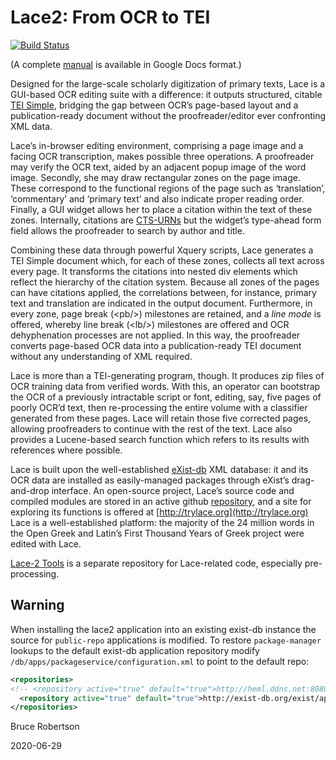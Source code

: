 # Lace2: From OCR to TEI
[![Build Status](https://travis-ci.com/duncdrum/Lace2.svg?branch=master)](https://travis-ci.com/duncdrum/Lace2)

(A complete [manual](https://docs.google.com/document/d/1ZErAy0ytybk9Jozh5jjunXu9JozZg4Nz35fDnGui3Sk/edit?usp=sharing) is available in Google Docs format.)

Designed for the large-scale scholarly digitization of primary texts, Lace is a GUI-based OCR editing suite with a difference: it outputs structured, citable [TEI Simple](https://teic.github.io/TEI-Simple/), bridging the gap between OCR’s page-based layout and a publication-ready document without the proofreader/editor ever confronting XML data.

Lace’s in-browser editing environment, comprising a page image and a facing OCR transcription, makes possible three operations. A proofreader may verify the OCR text, aided by an adjacent popup image of the word image. Secondly, she may draw rectangular zones on the page image. These correspond to the functional regions of the page such as ‘translation’, ‘commentary’ and ‘primary text’ and also indicate proper reading order. Finally, a GUI widget allows her to place a citation within the text of these zones. Internally, citations are [CTS-URNs](https://www.homermultitext.org/hmt-doc/cite/cts-urn-overview.html) but the widget’s type-ahead form field allows the proofreader to search by author and title.

Combining these data through powerful Xquery scripts, Lace generates a TEI Simple document which, for each of these zones, collects all text across every page. It transforms the citations into nested div elements which reflect the hierarchy of the citation system. Because all zones of the pages can have citations applied, the correlations between, for instance, primary text and translation are indicated in the output document. Furthermore, in every zone, page break (&lt;pb/&gt;) milestones are retained, and a *line mode* is offered, whereby line break (&lt;lb/&gt;) milestones are offered and OCR dehyphenation processes are not applied. In this way, the proofreader converts page-based OCR data into a publication-ready TEI document without any understanding of XML required.

Lace is more than a TEI-generating program, though. It produces zip files of OCR training data from verified words. With this, an operator can bootstrap the OCR of a previously intractable script or font, editing, say, five pages of poorly OCR’d text, then re-processing the entire volume with a classifier generated from these pages. Lace will retain those five corrected pages, allowing proofreaders to continue with the rest of the text. Lace also provides a Lucene-based search function which refers to its results with references where possible.

Lace is built upon the well-established [eXist-db](http://exist-db.org/exist/apps/homepage/index.html) XML database: it and its OCR data are installed as easily-managed packages through eXist’s drag-and-drop interface. An open-source project, Lace’s source code and compiled modules are stored in an active github [repository](https://github.com/brobertson/Lace2), and a site for exploring its functions is offered at [http://trylace.org](http://trylace.org) Lace is a well-established platform: the majority of the 24 million words in the Open Greek and Latin’s First Thousand Years of Greek project were edited with Lace.

[Lace-2 Tools](https://github.com/brobertson/Lace2-tools) is a separate repository for Lace-related code, especially pre-processing.

## Warning
When installing the lace2 application into an existing exist-db instance the source for `public-repo` applications is modified. To restore `package-manager` lookups to the default exist-db application repository modify `/db/apps/packageservice/configuration.xml` to point to the default repo:

```xml
<repositories>
<!-- <repository active="true" default="true">http://heml.ddns.net:8080/exist/apps/public-repo/</repository> -->
  <repository active="true" default="true">http://exist-db.org/exist/apps/public-repo</repository>
</repositories>
```
Bruce Robertson

2020-06-29
